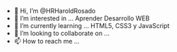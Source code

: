 - 👋 Hi, I’m @HRHaroldRosado
- 👀 I’m interested in ... Aprender Desarrollo WEB
- 🌱 I’m currently learning ... HTML5, CSS3 y JavaScript
- 💞️ I’m looking to collaborate on ...
- 📫 How to reach me ...

<!---
HRHaroldRosado/HRHaroldRosado is a ✨ special ✨ repository because its `README.md` (this file) appears on your GitHub profile.
You can click the Preview link to take a look at your changes.
--->
